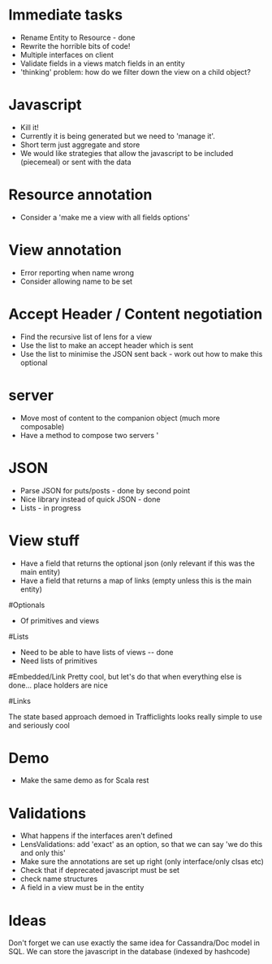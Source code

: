 # Immediate tasks

* Rename Entity to Resource - done
* Rewrite the horrible bits of code!
* Multiple interfaces on client 
* Validate fields in a views match fields in an entity
* 'thinking' problem: how do we filter down the view on a child object?


# Javascript
* Kill it!
* Currently it is being generated but we need to 'manage it'. 
* Short term just aggregate and store
* We would like strategies that allow the javascript to be included (piecemeal) or sent with the data


# Resource annotation

* Consider a 'make me a view with all fields options'


# View annotation 

* Error reporting when name wrong
* Consider allowing name to be set


# Accept Header / Content negotiation

* Find the recursive list of lens for a view
* Use the list to make an accept header which is sent
* Use the list to minimise the JSON sent back - work out how to make this optional

# server

* Move most of content to the companion object (much more composable)
* Have a method to compose two servers
'

# JSON

* Parse JSON for puts/posts - done by second point
* Nice library instead of quick JSON - done
* Lists  - in progress

# View stuff

* Have  a field that returns the optional json (only relevant if this was the main entity)
* Have a field that returns a map of links (empty unless this is the main entity)

#Optionals
* Of primitives and views

#Lists
* Need to be able to have lists of views -- done
* Need lists of primitives


#Embedded/Link
Pretty cool, but let's do that when everything else is done... place holders are nice

#Links

The state based approach demoed in Trafficlights looks really simple to use and seriously cool

# Demo

* Make the same demo as for Scala rest


# Validations

* What happens if the interfaces aren't defined
* LensValidations: add 'exact' as an option, so that we can say 'we do this and only this'
* Make sure the annotations are set up right (only interface/only clsas etc)
* Check that if deprecated javascript must be set
* check name structures
* A field in a view must be in the entity

# Ideas
 
Don't forget we can use exactly the same idea for Cassandra/Doc model in SQL. We can store the javascript
in the database (indexed by hashcode)